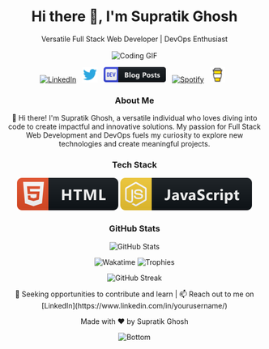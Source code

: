 <!-- Header Section -->
<h1 align="center">Hi there 👋, I'm Supratik Ghosh</h1>
<p align="center">Versatile Full Stack Web Developer | DevOps Enthusiast</p>

<!-- Animated Coding GIF -->
<p align="center">
  <img align="center" alt="Coding GIF" src="https://media.giphy.com/media/ZVik7pBtu9dNS/giphy.gif" width="480px"/>
</p>

<!-- Social Media Links -->
<p align="center">
  <a href="https://www.linkedin.com/in/yourusername/"><img height="30" src="https://raw.githubusercontent.com/8bithemant/8bithemant/master/linkedin.svg" alt="LinkedIn"></a>&nbsp;&nbsp;
  <a href="https://twitter.com/yourusername"><img height="30" src="https://raw.githubusercontent.com/8bithemant/8bithemant/master/twitter.svg" alt="Twitter"></a>&nbsp;&nbsp;
  <a href="https://dev.to/yourusername"><img height="30" src="https://raw.githubusercontent.com/8bithemant/8bithemant/master/devto.svg" alt="Dev.to"></a>&nbsp;&nbsp;
  <a href="https://open.spotify.com/user/yourusername"><img height="30" src="https://raw.githubusercontent.com/8bithemant/8bithemant/master/spotify.svg" alt="Spotify"></a>&nbsp;&nbsp;
  <a href="https://www.buymeacoffee.com/yourusername"><img height="30" src="https://raw.githubusercontent.com/8bithemant/8bithemant/master/coffee.jpg" alt="Buy Me a Coffee"></a>&nbsp;&nbsp;
</p>

<!-- About Me Section -->
<h3 align="center">About Me</h3>
<p align="center">
  🚀 Hi there! I'm Supratik Ghosh, a versatile individual who loves diving into code to create impactful and innovative solutions. My passion for Full Stack Web Development and DevOps fuels my curiosity to explore new technologies and create meaningful projects.
</p>

<!-- Tech Stack Section -->
<h3 align="center">Tech Stack</h3>
<p align="center">
  <img src="https://raw.githubusercontent.com/8bithemant/8bithemant/master/svg/dev/languages/html.svg" alt="HTML">
  <img src="https://raw.githubusercontent.com/8bithemant/8bithemant/master/svg/dev/languages/js.svg" alt="JavaScript">
  <!-- Add more tech stack icons here -->
</p>

<!-- GitHub Stats Section -->
<h3 align="center">GitHub Stats</h3>
<p align="center">
  <img src="https://github-readme-stats.vercel.app/api?username=StudyCode2231&count_private=true&show_icons=true&theme=radical" alt="GitHub Stats">
</p>

<!-- Wakatime and Trophies Section -->
<p align="center">
  <img src="https://wakatime.com/badge/user/8a7a1dec-69be-4bb1-bdc3-ec2fa0f74050.svg" alt="Wakatime">
  <img src="https://github-profile-trophy.vercel.app/?username=StudyCode2231&theme=onedark&row=1&column=7" alt="Trophies">
</p>

<!-- GitHub Streak Section -->
<p align="center">
  <img src="https://github-readme-streak-stats.herokuapp.com/?user=StudyCode2231&theme=dark" alt="GitHub Streak">
</p>

<!-- Closing Section -->
<p align="center">💼 Seeking opportunities to contribute and learn | 📫 Reach out to me on [LinkedIn](https://www.linkedin.com/in/yourusername/)</p>
<p align="center">Made with ❤️ by Supratik Ghosh</p>

<p align="center">
  <img src="https://raw.githubusercontent.com/bornmay/bornmay/Update/svg/Bottom.svg" alt="Bottom">
</p>
